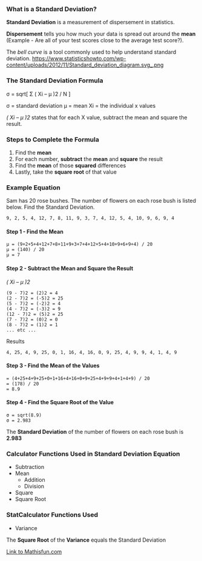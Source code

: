 ### What is a Standard Deviation?

**Standard Deviation** is a measurement of dispersement in statistics.

**Dispersement** tells you how much your data is spread out around the **mean** (Example - Are all of your test scores close to the average test score?).

The *bell curve* is a tool commonly used to help understand standard deviation.
https://www.statisticshowto.com/wp-content/uploads/2012/11/Standard_deviation_diagram.svg_.png

### The Standard Deviation Formula

σ = sqrt[ Σ ( Xi – μ )2 / N ]

σ = standard deviation
μ = mean
Xi = the individual x values

*( Xi – μ )2* states that for each X value, subtract the mean and square the result.

### Steps to Complete the Formula

1. Find the **mean**
2. For each number, **subtract** the **mean** and **square** the result
3. Find the **mean** of those **squared** differences
4. Lastly, take the **square root** of that value

### Example Equation

Sam has 20 rose bushes.  The number of flowers on each rose bush is listed below.  Find the Standard Deviation.
   
    9, 2, 5, 4, 12, 7, 8, 11, 9, 3, 7, 4, 12, 5, 4, 10, 9, 6, 9, 4
    
#### Step 1 - Find the Mean

    μ = (9+2+5+4+12+7+8+11+9+3+7+4+12+5+4+10+9+6+9+4) / 20
    μ = (140) / 20
    μ = 7
    
#### Step 2 - Subtract the Mean and Square the Result

*( Xi – μ )2*

    (9 - 7)2 = (2)2 = 4
    (2 - 7)2 = (-5)2 = 25
    (5 - 7)2 = (-2)2 = 4
    (4 - 7)2 = (-3)2 = 9
    (12 - 7)2 = (5)2 = 25
    (7 - 7)2 = (0)2 = 0
    (8 - 7)2 = (1)2 = 1
    ... etc ...
    
Results
    
    4, 25, 4, 9, 25, 0, 1, 16, 4, 16, 0, 9, 25, 4, 9, 9, 4, 1, 4, 9
    
#### Step 3 - Find the Mean of the Values

    = (4+25+4+9+25+0+1+16+4+16+0+9+25+4+9+9+4+1+4+9) / 20
    = (178) / 20
    = 8.9
    
#### Step 4 - Find the Square Root of the Value

    σ = sqrt(8.9)
    σ = 2.983
    
The **Standard Deviation** of the number of flowers on each rose bush is **2.983**


### Calculator Functions Used in Standard Deviation Equation

 * Subtraction
 * Mean
   * Addition
   * Division
 * Square
 * Square Root
 
### StatCalculator Functions Used

 * Variance
 
The **Square Root** of the **Variance** equals the Standard Deviation


[Link to Mathisfun.com](https://www.mathsisfun.com/data/standard-deviation-formulas.html)
